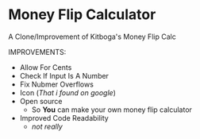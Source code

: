 # Money Flip Calculator
A Clone/Improvement of Kitboga's Money Flip Calc

IMPROVEMENTS:
- Allow For Cents
- Check If Input Is A Number
- Fix Nubmer Overflows
- Icon (_That i found on google_)
- Open source
  - So **You** can make your own money flip calculator
- Improved Code Readability
  - _not really_
